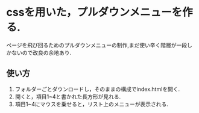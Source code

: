 # cssを用いた，プルダウンメニューを作る.
ページを飛び回るためのプルダウンメニューの制作,まだ使い辛く階層が一段しかないので改良の余地あり.  
## 使い方
1. フォルダーごとダウンロードし，そのままの構成でindex.htmlを開く.
2. 開くと，項目1~4と書かれた長方形が見れる.
3. 項目1~4にマウスを乗せると，リスト上のメニューが表示される.
